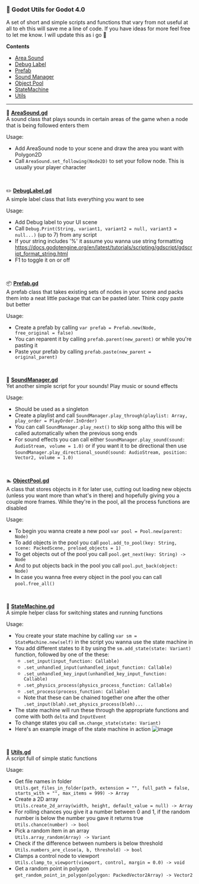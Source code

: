 ### 📜 Godot Utils for Godot 4.0
A set of short and simple scripts and functions that vary from not useful at all to eh this will save me a line of code. If you have ideas for more feel free to let me know. I will update this as i go 🙂

**Contents**
- <a href=#areasound>Area Sound</a>
- <a href=#debuglabel>Debug Label</a>
- <a href=#prefab>Prefab</a>
- <a href=#soundmanager>Sound Manager</a>
- <a href=#pool>Object Pool</a>
- <a href=#statemachine>StateMachine</a>
- <a href=#utils>Utils</a>

---

🎵 <b id="areasound"><a href="https://github.com/Gepsu/godot-utils/blob/master/AreaSound.gd">AreaSound.gd</a></b>  
A sound class that plays sounds in certain areas of the game when a node that is being followed enters them

Usage:
- Add AreaSound node to your scene and draw the area you want with Polygon2D
- Call `AreaSound.set_following(Node2D)` to set your follow node. This is usually your player character

<br>

✏️ <b id="debuglabel"><a href="https://github.com/Gepsu/godot-utils/blob/master/DebugLabel.gd">DebugLabel.gd</a></b>   
A simple label class that lists everything you want to see

Usage:
- Add Debug label to your UI scene
- Call `Debug.Print(String, variant1, variant2 = null, variant3 = null...)` (up to 7) from any script
- If your string includes '%' it assume you wanna use string formatting  
https://docs.godotengine.org/en/latest/tutorials/scripting/gdscript/gdscript_format_string.html
- F1 to toggle it on or off

<br>

📦 <b id="prefab"><a href="https://github.com/Gepsu/godot-utils/blob/master/Prefab.gd">Prefab.gd</a></b>  
A prefab class that takes existing sets of nodes in your scene and packs them into a neat little package that can be pasted later. Think copy paste but better

Usage:
- Create a prefab by calling `var prefab = Prefab.new(Node, free_original = false)`
- You can reparent it by calling `prefab.parent(new_parent)` or while you're pasting it
- Paste your prefab by calling `prefab.paste(new_parent = original_parent)`

<br>

🎵 <b id="soundmanager"><a href="https://github.com/Gepsu/godot-utils/blob/master/SoundManager.gd">SoundManager.gd</a></b>  
Yet another simple script for your sounds! Play music or sound effects

Usage:
- Should be used as a singleton
- Create a playlist and call `SoundManager.play_through(playlist: Array, play_order = PlayOrder.InOrder)`
- You can call `SoundManager.play_next()` to skip song altho this will be called automatically when the previous song ends
- For sound effects you can call either `SoundManager.play_sound(sound: AudioStream, volume = 1.0)` or if you want it to be directional then use `SoundManager.play_directional_sound(sound: AudioStream, position: Vector2, volume = 1.0)`

<br>

🏊 <b id="pool"><a href="https://github.com/Gepsu/godot-utils/blob/master/ObjectPool.gd">ObjectPool.gd</a></b>  
A class that stores objects in it for later use, cutting out loading new objects (unless you want more than what's in there) and hopefully giving you a couple more frames. While they're in the pool, all the process functions are disabled

Usage:
- To begin you wanna create a new pool `var pool = Pool.new(parent: Node)`
- To add objects in the pool you call `pool.add_to_pool(key: String, scene: PackedScene, preload_objects = 1)`
- To get objects out of the pool you call `pool.get_next(key: String) -> Node`
- And to put objects back in the pool you call `pool.put_back(object: Node)`
- In case you wanna free every object in the pool you can call `pool.free_all()`

<br>

🤖 <b id="statemachine"><a href="https://github.com/Gepsu/godot-utils/blob/master/StateMachine.gd">StateMachine.gd</a></b>  
A simple helper class for switching states and running functions

Usage:
- You create your state machine by calling `var sm = StateMachine.new(self)` in the script you wanna use the state machine in
- You add different states to it by using the `sm.add_state(state: Variant)` function, followed by one of the these:
	- `.set_input(input_function: Callable)`
	- `.set_unhandled_input(unhandled_input_function: Callable)`
	- `.set_unhandled_key_input(unhandled_key_input_function: Callable)`
	- `.set_physics_process(physics_process_function: Callable)`
	- `.set_process(process_function: Callable)`
	- Note that these can be chained together one after the other `.set_input(blah).set_physics_process(bleh)...`
- The state machine will run these through the appropriate functions and come with both `delta` and `InputEvent`
- To change states you call `sm.change_state(state: Variant)`
- Here's an example image of the state machine in action
![image](https://user-images.githubusercontent.com/28844450/192623238-a6266427-e931-41be-8269-5406fc91894a.png)

<br>

🤷 <b id="utils"><a href="https://github.com/Gepsu/godot-utils/blob/master/Utils.gd">Utils.gd</a></b>  
A script full of simple static functions

Usage:
- Get file names in folder  
`Utils.get_files_in_folder(path, extension = "", full_path = false, starts_with = "", max_items = 999) -> Array`
- Create a 2D array  
`Utils.create_2d_array(width, height, default_value = null) -> Array`
- For rolling chances you give it a number between 0 and 1, if the random number is below the number you gave it returns true  
`Utils.chance(number) -> bool`
- Pick a random item in an array  
`Utils.array_random(Array) -> Variant`
- Check if the difference between numbers is below threshold  
`Utils.numbers_are_close(a, b, threshold) -> bool`
- Clamps a control node to viewport  
`Utils.clamp_to_viewport(viewport, control, margin = 0.0) -> void`
- Get a random point in polygon  
`get_random_point_in_polygon(polygon: PackedVector2Array) -> Vector2`
